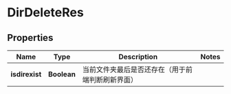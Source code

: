 # DirDeleteRes

## Properties
Name | Type | Description | Notes
------------ | ------------- | ------------- | -------------
**isdirexist** | **Boolean** | 当前文件夹最后是否还存在（用于前端判断刷新界面）   | 
